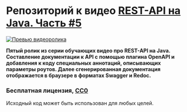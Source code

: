 # Репозиторий к видео [REST-API на Java. Часть #5](https://youtu.be/LorZ-_tElG8)

[![Превью видеоролика](http://lid.tv/images/video/preview/video-9-preview.png)](https://youtu.be/LorZ-_tElG8)

**Пятый ролик из серии обучающих видео про REST-API на Java. Составление документации к API с помощью плагина OpenAPI и добавления к коду специальных аннотаций, описывающих параметры роутов. Далее сгенерированная документация отображается в браузере в форматах Swagger и Redoc.**

### Бесплатная лицензия, [CC0](https://creativecommons.org/publicdomain/zero/1.0/deed.ru)
Исходный код может быть использован для любых целей.
